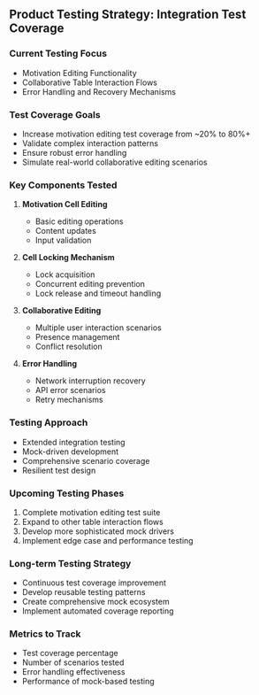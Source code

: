 ## Product Testing Strategy: Integration Test Coverage

### Current Testing Focus

- Motivation Editing Functionality
- Collaborative Table Interaction Flows
- Error Handling and Recovery Mechanisms

### Test Coverage Goals

- Increase motivation editing test coverage from ~20% to 80%+
- Validate complex interaction patterns
- Ensure robust error handling
- Simulate real-world collaborative editing scenarios

### Key Components Tested

1. **Motivation Cell Editing**

   - Basic editing operations
   - Content updates
   - Input validation

2. **Cell Locking Mechanism**

   - Lock acquisition
   - Concurrent editing prevention
   - Lock release and timeout handling

3. **Collaborative Editing**

   - Multiple user interaction scenarios
   - Presence management
   - Conflict resolution

4. **Error Handling**
   - Network interruption recovery
   - API error scenarios
   - Retry mechanisms

### Testing Approach

- Extended integration testing
- Mock-driven development
- Comprehensive scenario coverage
- Resilient test design

### Upcoming Testing Phases

1. Complete motivation editing test suite
2. Expand to other table interaction flows
3. Develop more sophisticated mock drivers
4. Implement edge case and performance testing

### Long-term Testing Strategy

- Continuous test coverage improvement
- Develop reusable testing patterns
- Create comprehensive mock ecosystem
- Implement automated coverage reporting

### Metrics to Track

- Test coverage percentage
- Number of scenarios tested
- Error handling effectiveness
- Performance of mock-based testing
